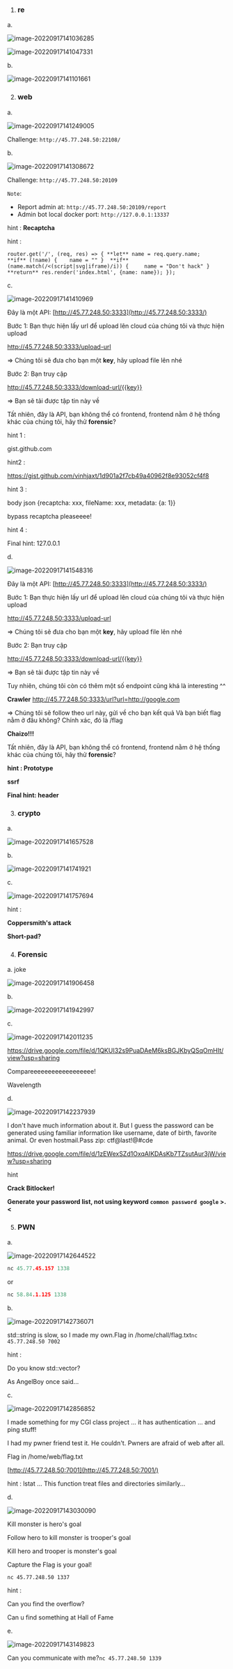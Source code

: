 





1. ### re

a. 



![image-20220917141036285](./img/image-20220917141036285.png)

![image-20220917141047331](./img/image-20220917141047331.png)

b. 

![image-20220917141101661](./img/image-20220917141101661.png)



2. ### web

a. 

![image-20220917141249005](./img/image-20220917141249005.png)

Challenge: `http://45.77.248.50:22108/`





b. 



![image-20220917141308672](./img/image-20220917141308672.png)



Challenge: `http://45.77.248.50:20109`

`Note`:

- Report admin at: `http://45.77.248.50:20109/report`
- Admin bot local docker port: `http://127.0.0.1:13337`

hint : **Recaptcha**

hint : 

`router.get('/', (req, res) => { **let** name = req.query.name; 	**if** (!name) { 	name = "" }  **if** (name.match(/<(script|svg|iframe)/i)) { 	name = "Don't hack" } 	**return** res.render('index.html', {name: name}); });`





c. 

![image-20220917141410969](./img/image-20220917141410969.png)

Đây là một API: [http://45.77.248.50:3333](http://45.77.248.50:3333/)

Bước 1: Bạn thực hiện lấy url để upload lên cloud của chúng tôi và thực hiện upload

http://45.77.248.50:3333/upload-url

=> Chúng tôi sẽ đưa cho bạn một **key**, hãy upload file lên nhé

Bước 2: Bạn truy cập

http://45.77.248.50:3333/download-url/{{key}}

=> Bạn sẽ tải được tập tin này về

Tất nhiên, đây là API, bạn không thể có frontend, frontend nằm ở hệ thống khác của chúng tôi, hãy thử **forensic**?



hint 1 : 

gist.github.com

hint2 :

https://gist.github.com/vinhjaxt/1d901a2f7cb49a40962f8e93052cf4f8

hint 3 :

body json {recaptcha: xxx, fileName: xxx, metadata: {a: 1}}

bypass recaptcha pleaseeee!

hint 4 : 

Final hint: 127.0.0.1





d. 

![image-20220917141548316](./img/image-20220917141548316.png)

Đây là một API: [http://45.77.248.50:3333](http://45.77.248.50:3333/)

Bước 1: Bạn thực hiện lấy url để upload lên cloud của chúng tôi và thực hiện upload

http://45.77.248.50:3333/upload-url

=> Chúng tôi sẽ đưa cho bạn một **key**, hãy upload file lên nhé

Bước 2: Bạn truy cập

http://45.77.248.50:3333/download-url/{{key}}

=> Bạn sẽ tải được tập tin này về

Tuy nhiên, chúng tôi còn có thêm một số endpoint cũng khá là interesting ^^

**Crawler** http://45.77.248.50:3333/url?url=http://google.com

=> Chúng tôi sẽ follow theo url này, gửi về cho bạn kết quả Và bạn biết flag nằm ở đâu không? Chính xác, đó là /flag

**Chaizo!!!**

Tất nhiên, đây là API, bạn không thể có frontend, frontend nằm ở hệ thống khác của chúng tôi, hãy thử **forensic**?





**hint : Prototype**

**ssrf**

**Final hint: header**





3. ### crypto

a. 

![image-20220917141657528](./img/image-20220917141657528.png)



b. 

![image-20220917141741921](./img/image-20220917141741921.png)



c. 



![image-20220917141757694](./img/image-20220917141757694.png)

hint : 

**Coppersmith's attack**

**Short-pad?**

4. ### Forensic



a. joke 



![image-20220917141906458](./img/image-20220917141906458.png)



b. 



![image-20220917141942997](./img/image-20220917141942997.png)



c. 



![image-20220917142011235](./img/image-20220917142011235.png)

https://drive.google.com/file/d/1QKUI32s9PuaDAeM6ksBGJKbyQSqOmHIt/view?usp=sharing



Compareeeeeeeeeeeeeeeeee!

Wavelength



d. 

![image-20220917142237939](./img/image-20220917142237939.png)

I don't have much information about it. But I guess the password can be generated using familiar information like username, date of birth, favorite animal. Or even hostmail.Pass zip: ctf@last!@#cde

https://drive.google.com/file/d/1zEWexSZd1OxqAIKDAsKb7TZsutAur3jW/view?usp=sharing





hint

**Crack Bitlocker!**

**Generate your password list, not using keyword `common password google` >.<**

5. ### PWN

a. 

![image-20220917142644522](./img/image-20220917142644522.png)

```c++
nc 45.77.45.157 1338
```

or

```c++
nc 58.84.1.125 1338
```

b.



![image-20220917142736071](./img/image-20220917142736071.png)



std::string is slow, so I made my own.Flag in /home/chall/flag.txt`nc 45.77.248.50 7002`



hint :

Do you know std::vector?

As AngelBoy once said...



c. 

![image-20220917142856852](./img/image-20220917142856852.png)

I made something for my CGI class project ... it has authentication ... and ping stuff!

I had my pwner friend test it. He couldn't. Pwners are afraid of web after all.

Flag in /home/web/flag.txt

[http://45.77.248.50:7001](http://45.77.248.50:7001/)



hint : lstat ... This function treat files and directories similarly...

d. 



![image-20220917143030090](./img/image-20220917143030090.png)



Kill monster is hero's goal

Follow hero to kill monster is trooper's goal

Kill hero and trooper is monster's goal

Capture the Flag is your goal!

`nc 45.77.248.50 1337`

hint : 

Can you find the overflow?

Can u find something at Hall of Fame

e.



![image-20220917143149823](./img/image-20220917143149823.png)

Can you communicate with me?`nc 45.77.248.50 1339`






